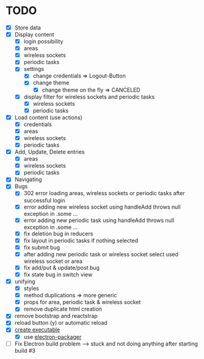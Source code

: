 # TODO

- [x] Store data
- [x] Display content
    - [x] login possibility
    - [x] areas
    - [x] wireless sockets
    - [x] periodic tasks
    - [x] settings
        - [x] change credentials => Logout-Button
        - [x] change theme
            - [x] change theme on the fly => CANCELED
    - [x] display filter for wireless sockets and periodic tasks
        - [x] wireless sockets
        - [x] periodic tasks
- [x] Load content (use actions)
    - [x] credentials
    - [x] areas
    - [x] wireless sockets
    - [x] periodic tasks
- [x] Add, Update, Delete entries
    - [x] areas
    - [x] wireless sockets
    - [x] periodic tasks
- [x] Navigating
- [x] Bugs
    - [x] 302 error loading areas, wireless sockets or periodic tasks after successful login
    - [x] error adding new wireless socket using handleAdd throws null exception in .some ...
    - [x] error adding new periodic task using handleAdd throws null exception in .some ...
    - [x] fix deletion bug in reducers
    - [x] fix layout in periodic tasks if nothing selected
    - [x] fix submit bug
    - [x] after adding new periodic task or wireless socket select used wireless socket or area
    - [x] fix add/put & update/post bug
    - [x] fix state bug in switch view
- [x] unifying
    - [x] styles
    - [x] method duplications => more generic
    - [x] props for area, periodic task & wireless socket
    - [x] remove duplicate html creation
- [x] remove bootstrap and reactstrap
- [x] reload button (y) or automatic reload
- [x] [create executable](https://github.com/electron/electron/blob/master/docs/tutorial/application-distribution.md)
    - [x] use [electron-packager](https://github.com/electron-userland/electron-packager)
- [ ] Fix Electron build problem --> stuck and not doing anything after starting build #3
